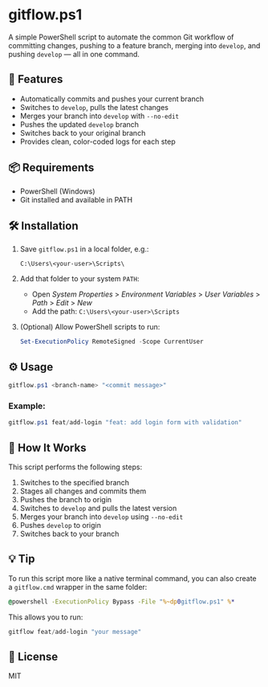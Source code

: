 # gitflow.ps1

A simple PowerShell script to automate the common Git workflow of committing changes, pushing to a feature branch, merging into `develop`, and pushing `develop` — all in one command.

## 🚀 Features

- Automatically commits and pushes your current branch
- Switches to `develop`, pulls the latest changes
- Merges your branch into `develop` with `--no-edit`
- Pushes the updated `develop` branch
- Switches back to your original branch
- Provides clean, color-coded logs for each step

## 📦 Requirements

- PowerShell (Windows)
- Git installed and available in PATH

## 🛠️ Installation

1. Save `gitflow.ps1` in a local folder, e.g.:

   ```
   C:\Users\<your-user>\Scripts\
   ```

2. Add that folder to your system `PATH`:
   - Open *System Properties* > *Environment Variables* > *User Variables* > *Path* > *Edit* > *New*
   - Add the path: `C:\Users\<your-user>\Scripts`

3. (Optional) Allow PowerShell scripts to run:

   ```powershell
   Set-ExecutionPolicy RemoteSigned -Scope CurrentUser
   ```

## ⚙️ Usage

```powershell
gitflow.ps1 <branch-name> "<commit message>"
```

### Example:

```powershell
gitflow.ps1 feat/add-login "feat: add login form with validation"
```

## 🧠 How It Works

This script performs the following steps:

1. Switches to the specified branch
2. Stages all changes and commits them
3. Pushes the branch to origin
4. Switches to `develop` and pulls the latest version
5. Merges your branch into `develop` using `--no-edit`
6. Pushes `develop` to origin
7. Switches back to your branch

## 💡 Tip

To run this script more like a native terminal command, you can also create a `gitflow.cmd` wrapper in the same folder:

```cmd
@powershell -ExecutionPolicy Bypass -File "%~dp0gitflow.ps1" %*
```

This allows you to run:

```powershell
gitflow feat/add-login "your message"
```

## 📄 License

MIT

